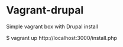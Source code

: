 # Vagrant-drupal
Simple vagrant box with Drupal install

$ vagrant up
http://localhost:3000/install.php
